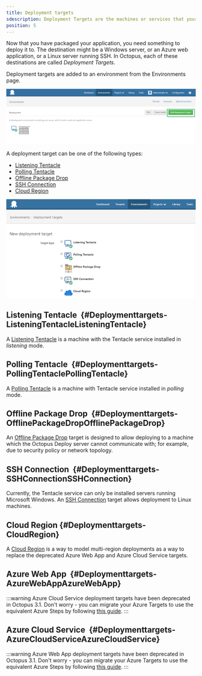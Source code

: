 ```yaml
---
title: Deployment targets
sdescription: Deployment Targets are the machines or services that your applications are deployed to including Windows Servers, Azure cloud services and Linux servers running SSH.
position: 5
---
```


Now that you have packaged your application, you need something to deploy it to. The destination might be a Windows server, or an Azure web application, or a Linux server running SSH. In Octopus, each of these destinations are called *Deployment Targets*.

Deployment targets are added to an environment from the Environments page.

![](/docs/images/3048059/3277592.png "width=500")

A deployment target can be one of the following types:

- [Listening Tentacle](/docs/deployment-targets/index.md)
- [Polling Tentacle](/docs/deployment-targets/index.md)
- [Offline Package Drop](/docs/deployment-targets/index.md)
- [SSH Connection](/docs/deployment-targets/index.md)
- [Cloud Region](/docs/deployment-targets/index.md)

![](/docs/images/3048059/5865591.png "width=500")

## Listening Tentacle  {#Deploymenttargets-ListeningTentacleListeningTentacle}

A [Listening Tentacle](/docs/installation/installing-tentacles/listening-tentacles.md) is a machine with the Tentacle service installed in *listening* mode.

## Polling Tentacle  {#Deploymenttargets-PollingTentaclePollingTentacle}

A [Polling Tentacle](/docs/installation/installing-tentacles/polling-tentacles.md) is a machine with Tentacle service installed in *polling* mode.

## Offline Package Drop  {#Deploymenttargets-OfflinePackageDropOfflinePackageDrop}

An [Offline Package Drop](/docs/deployment-targets/offline-package-drop.md) target is designed to allow deploying to a machine which the Octopus Deploy server cannot communicate with; for example, due to security policy or network topology.

## SSH Connection  {#Deploymenttargets-SSHConnectionSSHConnection}

Currently, the Tentacle service can only be installed servers running Microsoft Windows. An [SSH Connection](/docs/deployment-targets/ssh-targets/index.md) target allows deployment to Linux machines.

## Cloud Region {#Deploymenttargets-CloudRegion}

A [Cloud Region](/docs/deployment-targets/cloud-regions.md) is a way to model multi-region deployments as a way to replace the deprecated Azure Web App and Azure Cloud Service targets.

## Azure Web App  {#Deploymenttargets-AzureWebAppAzureWebApp}

:::warning
Azure Cloud Service deployment targets have been deprecated in Octopus 3.1. Don't worry - you can migrate your Azure Targets to use the equivalent Azure Steps by following [this guide](/docs/how-to/migrate-azure-targets-into-azure-steps.md).
:::

## Azure Cloud Service  {#Deploymenttargets-AzureCloudServiceAzureCloudService}

:::warning
Azure Web App deployment targets have been deprecated in Octopus 3.1. Don't worry - you can migrate your Azure Targets to use the equivalent Azure Steps by following [this guide](/docs/how-to/migrate-azure-targets-into-azure-steps.md).
:::
